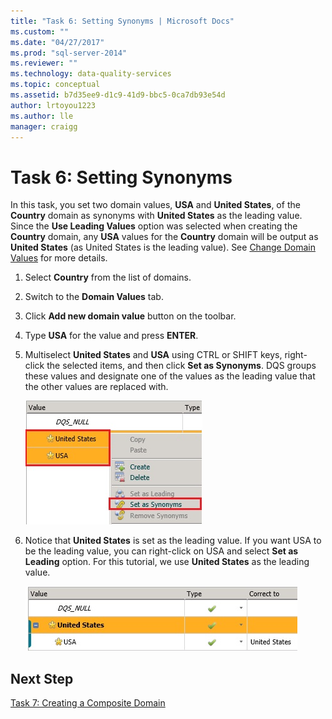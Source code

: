 ```yaml
---
title: "Task 6: Setting Synonyms | Microsoft Docs"
ms.custom: ""
ms.date: "04/27/2017"
ms.prod: "sql-server-2014"
ms.reviewer: ""
ms.technology: data-quality-services
ms.topic: conceptual
ms.assetid: b7d35ee9-d1c9-41d9-bbc5-0ca7db93e54d
author: lrtoyou1223
ms.author: lle
manager: craigg
---
```

# Task 6: Setting Synonyms
  In this task, you set two domain values, **USA** and **United States**, of the **Country** domain as synonyms with **United States** as the leading value. Since the **Use Leading Values** option was selected when creating the **Country** domain, any **USA** values for the **Country** domain will be output as **United States** (as United States is the leading value). See [Change Domain Values](https://msdn.microsoft.com/library/hh510408.aspx) for more details.

1.  Select **Country** from the list of domains.

2.  Switch to the **Domain Values** tab.

3.  Click **Add new domain value** button on the toolbar.

4.  Type **USA** for the value and press **ENTER**.

5.  Multiselect **United States** and **USA** using CTRL or SHIFT keys, right-click the selected items, and then click **Set as Synonyms**. DQS groups these values and designate one of the values as the leading value that the other values are replaced with.

     ![Set as Synonyms Menu](../../2014/tutorials/media/et-settingsynonyms-01.jpg "Set as Synonyms Menu")

6.  Notice that **United States** is set as the leading value. If you want USA to be the leading value, you can right-click on USA and select **Set as Leading** option. For this tutorial, we use **United States** as the leading value.

     ![United States and USA as Synonyms](../../2014/tutorials/media/et-settingsynonyms-02.jpg "United States and USA as Synonyms")

## Next Step
 [Task 7: Creating a Composite Domain](../../2014/tutorials/task-7-creating-a-composite-domain.md)


